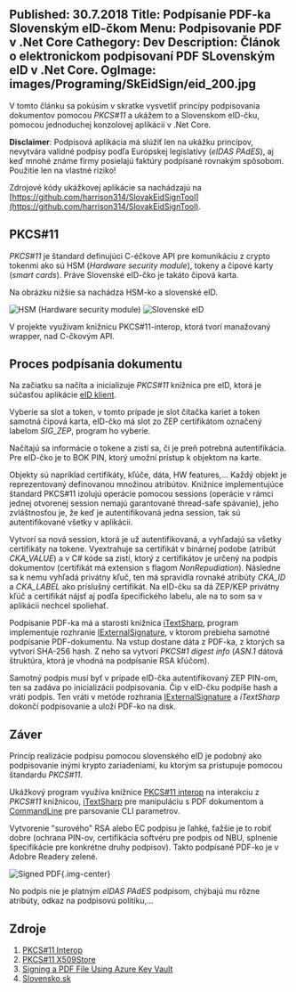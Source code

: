 Published: 30.7.2018
Title: Podpísanie PDF-ka Slovenským eID-čkom
Menu: Podpisovanie PDF v .Net Core
Cathegory: Dev
Description: Článok o elektronickom podpisovaní PDF SLovenským eID v .Net Core.
OgImage: images/Programing/SkEidSign/eid_200.jpg
---
V tomto článku sa pokúsim v skratke vysvetliť princípy podpisovania dokumentov pomocou 
_PKCS#11_ a ukážem to a Slovenskom eID-čku, pomocou jednoduchej konzolovej aplikácii v .Net Core.

**Disclaimer**: Podpisová aplikácia má slúžiť len na ukážku princípov,
nevytvára validné podpisy podľa Európskej legislatívy (_eIDAS PAdES_),
aj keď mnohé známe firmy posielajú faktúry podpísané rovnakým spôsobom.
Použitie len na vlastné riziko!

Zdrojové kódy ukážkovej aplikácie sa nachádzajú  na 
[https://github.com/harrison314/SlovakEidSignTool](https://github.com/harrison314/SlovakEidSignTool).

## PKCS#11
_PKCS#11_ je štandard definujúci C-éčkove API pre komunikáciu z crypto tokenmi ako sú HSM (_Hardware security module_),
tokeny a  čipové karty (_smart cards_). Práve Slovenské eID-čko je takáto čipová karta.

Na obrázku nižšie sa nachádza HSM-ko a slovenské eID. 

![HSM (Hardware security module)](images/Programing/SkEidSign/hsm_200.jpg)
![Slovenské eID](images/Programing/SkEidSign/eid_200.jpg)

V projekte využívam knižnicu PKCS#11-interop, ktorá tvorí manažovaný wrapper, nad C-čkovým API.

## Proces podpísania dokumentu

Na začiatku sa načíta a inicializuje _PKCS#11_ knižnica pre eID, ktorá je súčasťou aplikácie [eID klient](https://www.slovensko.sk/sk/na-stiahnutie).

Vyberie sa slot a token, v tomto prípade je slot čítačka kariet a token samotná čipová karta,
eID-čko má slot zo ZEP certifikátom označený labelom *SIG_ZEP*, program ho vyberie.

Načítajú sa informácie o tokene a zistí sa, či je preň potrebná autentifikácia.
Pre eID-čko je to BOK PIN, ktorý umožní prístup k objektom na karte.

Objekty sú napríklad certifikáty, kľúče, dáta, HW features,... Každý objekt je reprezentovaný
definovanou množinou atribútov. Knižnice implementujúce štandard PKCS#11 izolujú operácie pomocou sessions
(operácie v rámci jednej otvorenej session nemajú garantované thread-safe spávanie),
jeho zvláštnosťou je, že keď je autentifikovaná jedna session,
tak sú autentifikované všetky v aplikácii.

Vytvorí sa nová session, ktorá je už autentifikovaná, a vyhľadajú sa všetky certifikáty na tokene.
Vyextrahuje sa certifikát v binárnej podobe (atribút *CKA_VALUE*) a v C# kóde sa zistí,
ktorý z certifikátov je určený na podpis dokumentov (certifikát má extension s flagom _NonRepudiation_).
Následne sa k nemu vyhľadá privátny kľuč, ten má spravidla rovnaké atribúty *CKA_ID* a *CKA_LABEL*
ako príslušný certifikát. Na eID-čku sa dá ZEP/KEP privátny kľúč a certifikát nájsť aj podľa špecifického labelu,
ale na to som sa v aplikácii nechcel spoliehať.

Podpísanie PDF-ka má a starosti knižnica [iTextSharp](https://www.nuget.org/packages/itext7/), 
program implementuje rozhranie [IExternalSignature](https://github.com/harrison314/SlovakEidSignTool/blob/master/src/SlovakEidSignTool/Pdf/Pkcs11ExternalSignature.cs), 
v ktorom prebieha samotné podpísanie PDF-dokumentu.
Na vstup dostane dáta z PDF-ka, z ktorých sa vytvorí SHA-256 hash. 
Z neho sa vytvorí _PKCS#1 digest info_ (_ASN.1_ dátová štruktúra, ktorá je vhodná na podpísanie RSA kľúčom). 

Samotný podpis musí byť v prípade eID-čka autentifikovaný ZEP PIN-om,
ten sa zadáva po inicializácii podpisovania. Čip v eID-čku podpíše hash a vráti podpis.
Ten vráti v metóde rozhrania [IExternalSignature](https://github.com/harrison314/SlovakEidSignTool/blob/master/src/SlovakEidSignTool/Pdf/Pkcs11ExternalSignature.cs) a _iTextSharp_ dokončí podpisovanie a uloží PDF-ko na disk.

## Záver
Princíp realizácie podpisu pomocou slovenského eID je podobný ako podpisovanie inými krypto zariadeniami, ku ktorým sa pristupuje pomocou štandardu _PKCS#11_.
 
Ukážkový program využíva knižnice [PKCS#11 interop](https://pkcs11interop.net/) na interakciu z _PKCS#11_ knižnicou, 
[iTextSharp](https://www.nuget.org/packages/itext7/) pre manipuláciu s PDF dokumentom
a [CommandLine](https://github.com/commandlineparser/commandline) pre parsovanie CLI parametrov.

Vytvorenie "surového" RSA alebo EC podpisu je ľahké, ťažšie je to robiť dobre (ochrana PIN-ov, certifikácia softvéru pre podpis od NBU, splnenie špecifikácie pre konkrétne druhy podpisov).
Takto podpísané PDF-ko je v Adobre Readery zelené.

![Signed PDF](images/Programing/SkEidSign/SignedDocument.png){.img-center}

No podpis nie je platným _eIDAS PAdES_ podpisom, chýbajú mu rôzne atribúty, odkaz na podpisovú politiku,...

## Zdroje
 1. [PKCS#11 Interop](https://pkcs11interop.net/)
 1. [PKCS#11 X509Store](https://github.com/Pkcs11Interop/Pkcs11Interop.X509Store/blob/master/src/Pkcs11Interop.X509Store/Pkcs11X509Certificate.cs)
 1. [Signing a PDF File Using Azure Key Vault](https://rahulpnath.com/blog/signing-a-pdf-file-using-azure-key-vault/)
 1. [Slovensko.sk](https://www.slovensko.sk/sk/na-stiahnutie)
